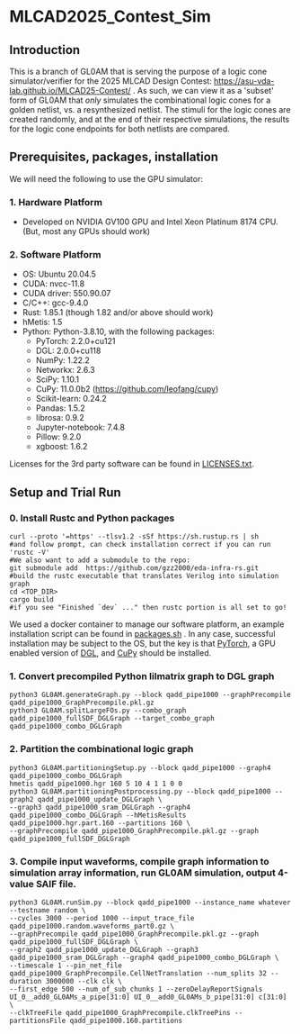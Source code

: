 # MLCAD2025_Contest_Sim

## Introduction

This is a branch of GL0AM that is serving the purpose of a logic cone simulator/verifier for the 2025 MLCAD Design Contest: https://asu-vda-lab.github.io/MLCAD25-Contest/ . As such, we can view it as a 'subset' form of GL0AM that _only_ simulates the combinational logic cones for a golden netlist, vs. a resynthesized netlist. The stimuli for the logic cones are created randomly, and at the end of their respective simulations, the results for the logic cone endpoints for both netlists are compared. 

## Prerequisites, packages, installation

We will need the following to use the GPU simulator:

### 1. Hardware Platform
  * Developed on NVIDIA GV100 GPU and Intel Xeon Platinum 8174 CPU. (But, most any GPUs should work)

### 2. Software Platform
  * OS: Ubuntu 20.04.5
  * CUDA: nvcc-11.8
  * CUDA driver: 550.90.07
  * C/C++: gcc-9.4.0
  * Rust: 1.85.1 (though 1.82 and/or above should work)
  * hMetis: 1.5
  * Python: Python-3.8.10, with the following packages:
    * PyTorch: 2.2.0+cu121
    * DGL: 2.0.0+cu118
    * NumPy: 1.22.2
    * Networkx: 2.6.3
    * SciPy: 1.10.1
    * CuPy: 11.0.0b2 (https://github.com/leofang/cupy)
    * Scikit-learn: 0.24.2
    * Pandas: 1.5.2
    * librosa: 0.9.2
    * Jupyter-notebook: 7.4.8
    * Pillow: 9.2.0
    * xgboost: 1.6.2
  
Licenses for the 3rd party software can be found in [LICENSES.txt](LICENSES.txt).

## Setup and Trial Run
### 0. Install Rustc and Python packages
```
curl --proto '=https' --tlsv1.2 -sSf https://sh.rustup.rs | sh
#and follow prompt, can check installation correct if you can run 'rustc -V'
#We also want to add a submodule to the repo:
git submodule add  https://github.com/gzz2000/eda-infra-rs.git
#build the rustc executable that translates Verilog into simulation graph
cd <TOP_DIR>
cargo build
#if you see "Finished `dev` ..." then rustc portion is all set to go!
```
We used a docker container to manage our software platform, an example installation script can be found in [packages.sh](packages.sh) . In any case, successful installation may be subject to the OS, but the key is that [PyTorch](https://pytorch.org/), a GPU enabled version of [DGL](https://www.dgl.ai/pages/start.html), and [CuPy](https://cupy.dev/) should be installed. 

### 1. Convert precompiled Python lilmatrix graph to DGL graph
```
python3 GL0AM.generateGraph.py --block qadd_pipe1000 --graphPrecompile qadd_pipe1000_GraphPrecompile.pkl.gz
python3 GL0AM.splitLargeFOs.py --combo_graph qadd_pipe1000_fullSDF_DGLGraph --target_combo_graph qadd_pipe1000_combo_DGLGraph
```
### 2. Partition the combinational logic graph
```
python3 GL0AM.partitioningSetup.py --block qadd_pipe1000 --graph4 qadd_pipe1000_combo_DGLGraph
hmetis qadd_pipe1000.hgr 160 5 10 4 1 1 0 0
python3 GL0AM.partitioningPostprocessing.py --block qadd_pipe1000 --graph2 qadd_pipe1000_update_DGLGraph \
--graph3 qadd_pipe1000_sram_DGLGraph --graph4 qadd_pipe1000_combo_DGLGraph --hMetisResults qadd_pipe1000.hgr.part.160 --partitions 160 \
--graphPrecompile qadd_pipe1000_GraphPrecompile.pkl.gz --graph qadd_pipe1000_fullSDF_DGLGraph
```
### 3. Compile input waveforms, compile graph information to simulation array information, run GL0AM simulation, output 4-value SAIF file.
```
python3 GL0AM.runSim.py --block qadd_pipe1000 --instance_name whatever  --testname random \
--cycles 3000 --period 1000 --input_trace_file qadd_pipe1000.random.waveforms_part0.gz \
--graphPrecompile qadd_pipe1000_GraphPrecompile.pkl.gz --graph qadd_pipe1000_fullSDF_DGLGraph \
--graph2 qadd_pipe1000_update_DGLGraph --graph3 qadd_pipe1000_sram_DGLGraph --graph4 qadd_pipe1000_combo_DGLGraph \
--timescale 1 --pin_net_file qadd_pipe1000_GraphPrecompile.CellNetTranslation --num_splits 32 --duration 3000000 --clk clk \
--first_edge 500 --num_of_sub_chunks 1 --zeroDelayReportSignals UI_0__add0_GL0AMs_a_pipe[31:0] UI_0__add0_GL0AMs_b_pipe[31:0] c[31:0] \
--clkTreeFile qadd_pipe1000_GraphPrecompile.clkTreePins --partitionsFile qadd_pipe1000.160.partitions
```
